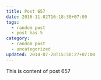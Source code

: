 ```yaml
---
title: Post 657
date: 2016-11-02T16:18:38+07:00
tags:
  - random post
  - post has 5
category:
  - random post
  - uncategorized
updated: 2014-07-28T15:50:27+07:00
---
```

This is content of post 657